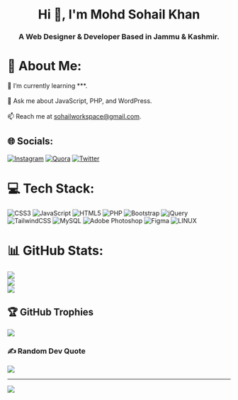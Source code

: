 <h1 align="center">Hi 👋, I'm Mohd Sohail Khan</h1>
<h3 align="center">A Web Designer & Developer Based in Jammu & Kashmir.</h3>

# 💫 About Me:
🌱 I’m currently learning ***.<br><br>💬 Ask me about  JavaScript, PHP, and WordPress.<br><br>📫 Reach me at sohailworkspace@gmail.com.


## 🌐 Socials:
[![Instagram](https://img.shields.io/badge/Instagram-%23E4405F.svg?logo=Instagram&logoColor=white)](https://instagram.com/_.s0hail.websohailofficial_) [![Quora](https://img.shields.io/badge/Quora-%23B92B27.svg?logo=Quora&logoColor=white)](https://quora.com/profile/websohailofficial) [![Twitter](https://img.shields.io/badge/Twitter-%231DA1F2.svg?logo=Twitter&logoColor=white)](https://twitter.com/websohailoffici) 

# 💻 Tech Stack:
![CSS3](https://img.shields.io/badge/css3-%231572B6.svg?style=flat-square&logo=css3&logoColor=white) ![JavaScript](https://img.shields.io/badge/javascript-%23323330.svg?style=flat-square&logo=javascript&logoColor=%23F7DF1E) ![HTML5](https://img.shields.io/badge/html5-%23E34F26.svg?style=flat-square&logo=html5&logoColor=white) ![PHP](https://img.shields.io/badge/php-%23777BB4.svg?style=flat-square&logo=php&logoColor=white) ![Bootstrap](https://img.shields.io/badge/bootstrap-%23563D7C.svg?style=flat-square&logo=bootstrap&logoColor=white) ![jQuery](https://img.shields.io/badge/jquery-%230769AD.svg?style=flat-square&logo=jquery&logoColor=white) ![TailwindCSS](https://img.shields.io/badge/tailwindcss-%2338B2AC.svg?style=flat-square&logo=tailwind-css&logoColor=white) ![MySQL](https://img.shields.io/badge/mysql-%2300f.svg?style=flat-square&logo=mysql&logoColor=white) ![Adobe Photoshop](https://img.shields.io/badge/adobephotoshop-%2331A8FF.svg?style=flat-square&logo=adobephotoshop&logoColor=white) ![Figma](https://img.shields.io/badge/figma-%23F24E1E.svg?style=flat-square&logo=figma&logoColor=white) ![LINUX](https://img.shields.io/badge/Linux-FCC624?style=flat-square&logo=linux&logoColor=black)
# 📊 GitHub Stats:
![](https://github-readme-stats.vercel.app/api?username=50h41L&theme=nightowl&hide_border=false&include_all_commits=true&count_private=false)<br/>
![](https://github-readme-streak-stats.herokuapp.com/?user=50h41L&theme=nightowl&hide_border=false)<br/>
![](https://github-readme-stats.vercel.app/api/top-langs/?username=50h41L&theme=nightowl&hide_border=false&include_all_commits=true&count_private=false&layout=compact)

## 🏆 GitHub Trophies
![](https://github-profile-trophy.vercel.app/?username=50h41L&theme=tokyonight&no-frame=true&no-bg=false&margin-w=4)

### ✍️ Random Dev Quote
![](https://quotes-github-readme.vercel.app/api?type=horizontal&theme=tokyonight)

---
[![](https://visitcount.itsvg.in/api?id=50h41L&icon=2&color=6)](https://visitcount.itsvg.in)

